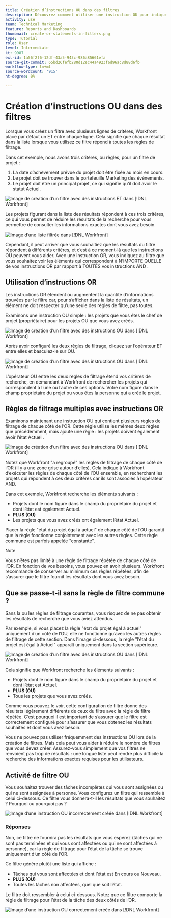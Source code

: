 ```yaml
---
title: Création d’instructions OU dans des filtres
description: Découvrez comment utiliser une instruction OU pour indiquer à Workfront que vous souhaitez afficher cet OU dans votre rapport.
activity: use
team: Technical Marketing
feature: Reports and Dashboards
thumbnail: create-or-statements-in-filters.png
type: Tutorial
role: User
level: Intermediate
kt: 9987
exl-id: 1a56f2f6-12df-43a5-943c-986a85661efa
source-git-commit: 65bd26fefb280d12ec44a4923f6d96ac8d88d6fb
workflow-type: tm+mt
source-wordcount: '915'
ht-degree: 0%

---
```


# Création d’instructions OU dans des filtres

Lorsque vous créez un filtre avec plusieurs lignes de critères, Workfront place par défaut un ET entre chaque ligne. Cela signifie que chaque résultat dans la liste lorsque vous utilisez ce filtre répond à toutes les règles de filtrage.

Dans cet exemple, nous avons trois critères, ou règles, pour un filtre de projet :

1. La date d’achèvement prévue du projet doit être fixée au mois en cours.
1. Le projet doit se trouver dans le portefeuille Marketing des événements.
1. Le projet doit être un principal projet, ce qui signifie qu’il doit avoir le statut Actuel.

![Image de création d’un filtre avec des instructions ET dans [!DNL Workfront]](assets/or-statement-1.png)

Les projets figurant dans la liste des résultats répondent à ces trois critères, ce qui vous permet de réduire les résultats de la recherche pour vous permettre de consulter les informations exactes dont vous avez besoin.

![Image d’une liste filtrée dans [!DNL Workfront]](assets/or-statement-2.png)

Cependant, il peut arriver que vous souhaitiez que les résultats du filtre répondent à différents critères, et c’est à ce moment-là que les instructions OU peuvent vous aider. Avec une instruction OR, vous indiquez au filtre que vous souhaitez voir les éléments qui correspondent à N’IMPORTE QUELLE de vos instructions OR par rapport à TOUTES vos instructions AND .

## Utilisation d’instructions OR

Les instructions OR étendent ou augmentent la quantité d’informations trouvées par le filtre car, pour s’afficher dans la liste de résultats, un élément ne doit respecter qu’une seule des règles de filtre, pas toutes.

Examinons une instruction OU simple : les projets que vous êtes le chef de projet (propriétaire) pour les projets OU que vous avez créés.

![Image de création d’un filtre avec des instructions OU dans [!DNL Workfront]](assets/or-statement-3.png)

Après avoir configuré les deux règles de filtrage, cliquez sur l’opérateur ET entre elles et basculez-le sur OU.

![Image de création d’un filtre avec des instructions OU dans [!DNL Workfront]](assets/or-statement-4.png)

L’opérateur OU entre les deux règles de filtrage étend vos critères de recherche, en demandant à Workfront de rechercher les projets qui correspondent à l’une ou l’autre de ces options. Votre nom figure dans le champ propriétaire du projet ou vous êtes la personne qui a créé le projet.

## Règles de filtrage multiples avec instructions OR

Examinons maintenant une instruction OU qui contient plusieurs règles de filtrage de chaque côté de l’OR. Cette règle utilise les mêmes deux règles que précédemment, mais ajoute une règle : les projets doivent également avoir l’état Actuel .

![Image de création d’un filtre avec des instructions OU dans [!DNL Workfront]](assets/or-statement-5.png)

Notez que Workfront &quot;a regroupé&quot; les règles de filtrage de chaque côté de l’OR (il y a une zone grise autour d’elles). Cela indique à Workfront d’exécuter les règles de chaque côté de l’OU ensemble, en recherchant les projets qui répondent à ces deux critères car ils sont associés à l’opérateur AND.

Dans cet exemple, Workfront recherche les éléments suivants :

* Projets dont le nom figure dans le champ du propriétaire du projet et dont l’état est également Actuel.
* **PLUS (OU)**
* Les projets que vous avez créés ont également l’état Actuel.

Placer la règle &quot;état du projet égal à actuel&quot; de chaque côté de l’OU garantit que la règle fonctionne conjointement avec les autres règles. Cette règle commune est parfois appelée &quot;constante&quot;.

>[!NOTE]
>
>Vous n’êtes pas limité à une règle de filtrage répétée de chaque côté de l’OR. En fonction de vos besoins, vous pouvez en avoir plusieurs. Workfront recommande de conserver au minimum ces règles répétées, afin de s’assurer que le filtre fournit les résultats dont vous avez besoin.

## Que se passe-t-il sans la règle de filtre commune ?

Sans la ou les règles de filtrage courantes, vous risquez de ne pas obtenir les résultats de recherche que vous aviez attendus.

Par exemple, si vous placez la règle &quot;état du projet égal à actuel&quot; uniquement d’un côté de l’OU, elle ne fonctionne qu’avec les autres règles de filtrage de cette section. Dans l’image ci-dessous, la règle &quot;l’état du projet est égal à Actuel&quot; apparaît uniquement dans la section supérieure.

![Image de création d’un filtre avec des instructions OU dans [!DNL Workfront]](assets/or-statement-6.png)

Cela signifie que Workfront recherche les éléments suivants :

* Projets dont le nom figure dans le champ du propriétaire du projet et dont l’état est Actuel.
* **PLUS (OU)**
* Tous les projets que vous avez créés.

Comme vous pouvez le voir, cette configuration de filtre donne des résultats légèrement différents de ceux du filtre avec la règle de filtre répétée. C’est pourquoi il est important de s’assurer que le filtre est correctement configuré pour s’assurer que vous obtenez les résultats souhaités et dont vous avez besoin.

Vous ne pouvez pas utiliser fréquemment des instructions OU lors de la création de filtres. Mais cela peut vous aider à réduire le nombre de filtres que vous devez créer. Assurez-vous simplement que vos filtres ne renvoient pas trop de résultats : une longue liste peut rendre plus difficile la recherche des informations exactes requises pour les utilisateurs.

## Activité de filtre OU

Vous souhaitez trouver des tâches incomplètes qui vous sont assignées ou qui ne sont assignées à personne. Vous configurez un filtre qui ressemble à celui ci-dessous. Ce filtre vous donnera-t-il les résultats que vous souhaitez ? Pourquoi ou pourquoi pas ?

![Image d’une instruction OU incorrectement créée dans [!DNL Workfront]](assets/or-statement-your-turn-1.png)

### Réponses

Non, ce filtre ne fournira pas les résultats que vous espérez (tâches qui ne sont pas terminées et qui vous sont affectées ou qui ne sont affectées à personne), car la règle de filtrage pour l’état de la tâche se trouve uniquement d’un côté de l’OR.

Ce filtre génère plutôt une liste qui affiche :

* Tâches qui vous sont affectées et dont l’état est En cours ou Nouveau.
* **PLUS (OU)**
* Toutes les tâches non affectées, quel que soit l’état.

Le filtre doit ressembler à celui ci-dessous. Notez que ce filtre comporte la règle de filtrage pour l’état de la tâche des deux côtés de l’OR.

![Image d’une instruction OU correctement créée dans [!DNL Workfront]](assets/or-statement-your-turn-2.png)
